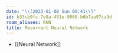 ```yaml
---
date: "\\[2023-01-08 Sun 08:41\\]"
id: b33cb9fc-7e8a-451e-9068-b6b7aa97ca3d
roam_aliases: RNN
title: Recurrent Neural Network
---
```


- [[Neural Network]]
